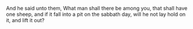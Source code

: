 And he said unto them, What man shall there be among you, that shall have one sheep, and if it fall into a pit on the sabbath day, will he not lay hold on it, and lift it out?
